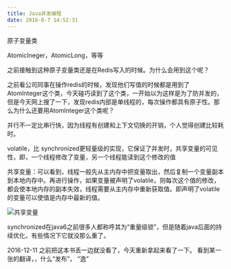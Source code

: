 ```yaml
---
title: Java并发编程
date: 2016-8-7 14:52:31
---
```




原子变量类

AtomicIneger，AtomicLong，等等

之前接触到这种原子变量类还是在Redis写入的时候。为什么会用到这个呢？



之前看公司同事在操作redis的时候，发现他们写值的时候都是用到了AtomInteger这个类，今天碰巧读到了这个类，一开始以为这样是为了防并发的，但是今天网上搜了一下，发现redis内部是单线程的，每次操作都具有原子性。那么为什么还要用AtomInteger这个类呢？



并行不一定比串行快，因为线程有创建和上下文切换的开销，个人觉得创建比较耗时。



volatile，比 synchronized更轻量级的实现，它保证了并发时，共享变量的可见性，即，一个线程修改了变量，另一个线程能读到这个修改的值

共享变量：可以看到，线程一般先从主内存中把变量取出，然后复制一个变量副本到本地内存中。再进行操作，如果变量被声明了volatile，则每次这个值的修改，都会使本地内存的副本失效，线程需要从主内存中重新获取值。即声明了volatile的变量可以使值是内存中最新的值。

![共享变量](http://ww4.sinaimg.cn/large/005H7Wvyjw1f9pdmcjay2j30cs0avgmy.jpg)

synchronized在java6之前很多人都称呼其为“重量级锁”，但是随着java后面的持续优化，有些情况下它就没那么重了。

2016-12-11
之前把这本书丢一边就没看了，今天重新拿起来看了一下。
看到某一张的翻译，，什么“发布”， “逸”


